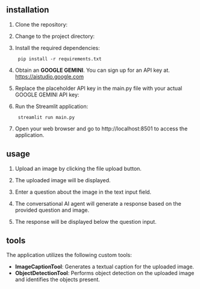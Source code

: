 

## installation

1. Clone the repository:

2. Change to the project directory:

        
3. Install the required dependencies:

        pip install -r requirements.txt

4. Obtain an **GOOGLE GEMINI**. You can sign up for an API key at. https://aistudio.google.com

5. Replace the placeholder API key in the main.py file with your actual GOOGLE GEMINI API key:


6. Run the Streamlit application:

        streamlit run main.py

7. Open your web browser and go to http://localhost:8501 to access the application.

## usage

1. Upload an image by clicking the file upload button.

2. The uploaded image will be displayed.

3. Enter a question about the image in the text input field.

4. The conversational AI agent will generate a response based on the provided question and image.

5. The response will be displayed below the question input.

## tools

The application utilizes the following custom tools:

- **ImageCaptionTool**: Generates a textual caption for the uploaded image.
- **ObjectDetectionTool**: Performs object detection on the uploaded image and identifies the objects present.
